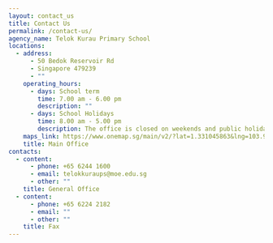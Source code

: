 ```yaml
---
layout: contact_us
title: Contact Us
permalink: /contact-us/
agency_name: Telok Kurau Primary School
locations:
  - address:
      - 50 Bedok Reservoir Rd
      - Singapore 479239
      - ""
    operating_hours:
      - days: School term
        time: 7.00 am - 6.00 pm
        description: ""
      - days: School Holidays
        time: 8.00 am - 5.00 pm
        description: The office is closed on weekends and public holidays.
    maps_link: https://www.onemap.sg/main/v2/?lat=1.331045863&lng=103.910934
    title: Main Office
contacts:
  - content:
      - phone: +65 6244 1600
      - email: telokkuraups@moe.edu.sg
      - other: ""
    title: General Office
  - content:
      - phone: +65 6224 2182
      - email: ""
      - other: ""
    title: Fax
---
```

